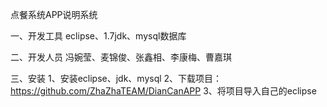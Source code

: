 点餐系统APP说明系统 
  
一、开发工具 
 eclipse、1.7jdk、mysql数据库 
   
二、开发人员 
 冯婉莹、麦锦俊、张鑫相、李康梅、曹嘉琪 
  
三、安装 
 1、安装eclipse、jdk、mysql 
 2、下载项目：https://github.com/ZhaZhaTEAM/DianCanAPP 
 3、将项目导入自己的eclipse 
